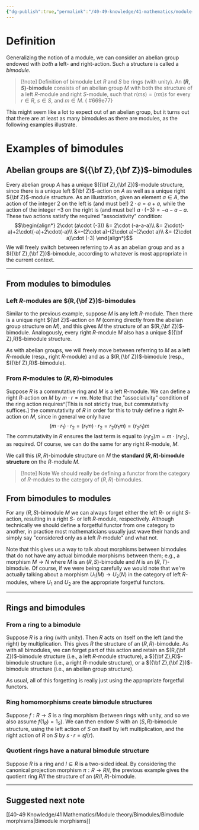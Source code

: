 ```yaml
---
{"dg-publish":true,"permalink":"/40-49-knowledge/41-mathematics/module-theory/bimodules/bimodules/","tags":["#module_theory"],"updated":"2024-10-09T15:10:46-07:00"}
---
```


# Definition

Generalizing the notion of a module, we can consider an abelian group endowed with *both* a left- and right-action. Such a structure is called a *bimodule*.

>[!note] Definition of bimodule
>Let $R$ and $S$ be rings (with unity). An **$(R,S)$-bimodule** consists of an abelian group $M$ with both the structure of a left $R$-module and right $S$-module, such that $r(ms)=(rm)s$ for every $r\in R$, $s\in S$, and $m\in M$.
{ #669e77}


This might seem like a lot to expect out of an abelian group, but it turns out that there are at least as many bimodules as there are modules, as the following examples illustrate.

# Examples of bimodules

## Abelian groups are $({\bf Z},{\bf Z})$-bimodules

Every abelian group $A$ has a unique $({\bf Z},{\bf Z})$-module structure, since there is a unique left ${\bf Z}$-action on $A$ as well as a unique right ${\bf Z}$-module structure. As an illustration, given an element $a\in A$, the action of the integer $2$ on the left is (and must be!) $2\cdot a = a+a$, while the action of the integer $-3$ on the right is (and must be!) $a\cdot (-3) = -a-a-a.$ These two actions satisfy the required "associativity" condition:
$$\begin{align*}
2\cdot (a\cdot (-3)) &= 2\cdot (-a-a-a)\\
&= 2\cdot(-a)+2\cdot(-a)+2\cdot(-a)\\
&=-(2\cdot a)-(2\cdot a)-(2\cdot a)\\
&= (2\cdot a)\cdot (-3)
\end{align*}$$
We will freely switch between referring to $A$ as an abelian group and as a $({\bf Z},{\bf Z})$-bimodule, according to whatever is most appropriate in the current context.

---
## From modules to bimodules

### Left $R$-modules are $(R,{\bf Z})$-bimodules

Similar to the previous example, suppose $M$ is any left $R$-module. Then there is a unique right ${\bf Z}$-action on $M$ (coming directly from the abelian group structure on $M$), and this gives $M$ the structure of an $(R,{\bf Z})$-bimodule. Analogously, every right $R$-module $M$ also has a unique $({\bf Z},R)$-bimodule structure.

As with abelian groups, we will freely move between referring to $M$ as a left $R$-module (resp., right $R$-module) and as a $(R,{\bf Z})$-bimodule (resp., $({\bf Z},R)$-bimodule).

### From $R$-modules to $(R,R)$-bimodules

Suppose $R$ is a commutative ring and $M$ is a left $R$-module. We can define a right $R$-action on $M$ by $m\cdot r = rm$. Note that the "associativity" condition of the ring action requires^[This is not strictly true, but commutativity suffices.] the commutativity of $R$ in order for this to truly define a right $R$-action on $M$, since in general we only have
$$(m\cdot r_1)\cdot r_2 = (r_1m)\cdot r_2 = r_2(r_1m) = (r_2r_1)m$$
The commutativity in $R$ ensures the last term is equal to $(r_1r_2)m = m\cdot (r_1r_2)$, as required. Of course, we can do the same for any right $R$-module, $M$.

We call this $(R,R)$-bimodule structure on $M$ the **standard $(R,R)$-bimodule structure** on the $R$-module $M$.

> [!note] Note
> We should really be defining a functor from the category of $R$-modules to the category of $(R,R)$-bimodules.
## From bimodules to modules

For any $(R,S)$-bimodule $M$ we can always forget either the left $R$- or right $S$-action, resulting in a right $S$- or left $R$-module, respectively. Although technically we should define a forgetful functor from one category to another, in practice most mathematicians usually just wave their hands and simply say "considered only as a left $R$-module" and what not.

Note that this gives us a way to talk about morphisms between bimodules that do not have any actual bimodule morphisms between them; e.g., a morphism $M\to N$ where $M$ is an $(R,S)$-bimodule and $N$ is an $(R,T)$-bimodule. Of course, if we were being carefully we would note that we're actually talking about a morphism $U_1(M)\to U_2(N)$ in the category of left $R$-modules, where $U_1$ and $U_2$ are the appropriate forgetful functors.

---
## Rings and bimodules

### From a ring to a bimodule

Suppose $R$ is a ring (with unity). Then $R$ acts on itself on the left (and the right) by multiplication. This gives $R$ the structure of an $(R,R)$-bimodule. As with all bimodules, we can forget part of this action and retain an $(R,{\bf Z})$-bimodule structure (i.e., a left $R$-module structure), a $({\bf Z},R)$-bimodule structure (i.e., a right $R$-module structure), or a $({\bf Z},{\bf Z})$-bimodule structure (i.e., an abelian group structure).

As usual, all of this forgetting is really just using the appropriate forgetful functors.
### Ring homomorphisms create bimodule structures

Suppose $f:R\to S$ is a ring morphism (between rings with unity, and so we also assume $f(1_R)=1_S$). We can then endow $S$ with an $(S,R)$-bimodule structure, using the left action of $S$ on itself by left multiplication, and the right action of $R$ on $S$ by $s\cdot r = sf(r)$.
### Quotient rings have a natural bimodule structure

Suppose $R$ is a ring and $I\subseteq R$ is a two-sided ideal. By considering the canonical projection morphism $\pi:R\to R/I$, the previous example gives the quotient ring $R/I$ the structure of an $(R/I, R)$-bimodule.

---

## Suggested next note

[[40-49 Knowledge/41 Mathematics/Module theory/Bimodules/Bimodule morphisms\|Bimodule morphisms]]